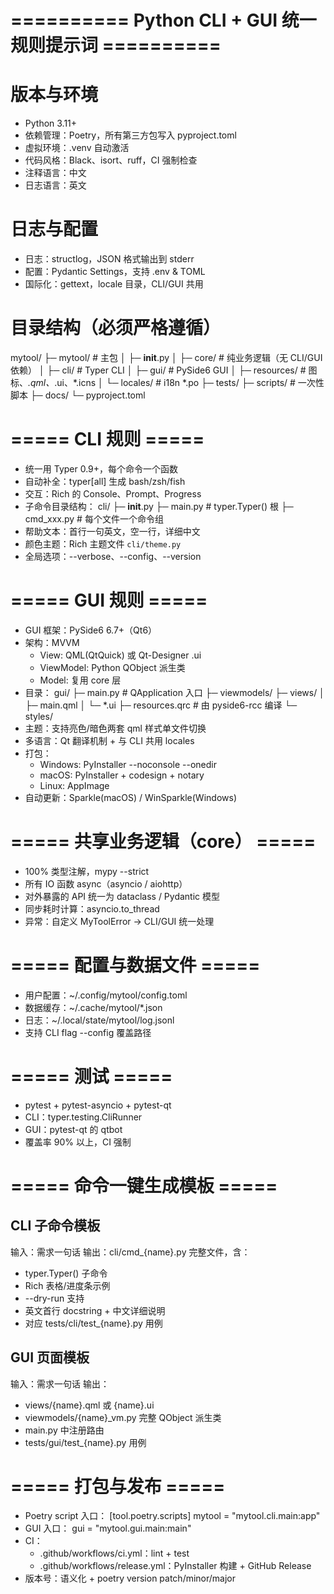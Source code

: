 # ========== Python CLI + GUI 统一规则提示词 ==========
# 版本与环境
- Python 3.11+
- 依赖管理：Poetry，所有第三方包写入 pyproject.toml
- 虚拟环境：.venv 自动激活
- 代码风格：Black、isort、ruff，CI 强制检查
- 注释语言：中文
- 日志语言：英文

# 日志与配置
- 日志：structlog，JSON 格式输出到 stderr
- 配置：Pydantic Settings，支持 .env & TOML
- 国际化：gettext，locale 目录，CLI/GUI 共用

# 目录结构（必须严格遵循）
mytool/
├─ mytool/               # 主包
│  ├─ __init__.py
│  ├─ core/              # 纯业务逻辑（无 CLI/GUI 依赖）
│  ├─ cli/               # Typer CLI
│  ├─ gui/               # PySide6 GUI
│  ├─ resources/         # 图标、*.qml、*.ui、*.icns
│  └─ locales/           # i18n *.po
├─ tests/
├─ scripts/              # 一次性脚本
├─ docs/
└─ pyproject.toml

# ===== CLI 规则 =====
- 统一用 Typer 0.9+，每个命令一个函数
- 自动补全：typer[all] 生成 bash/zsh/fish
- 交互：Rich 的 Console、Prompt、Progress
- 子命令目录结构：
  cli/
  ├─ __init__.py
  ├─ main.py            # typer.Typer() 根
  ├─ cmd_xxx.py         # 每个文件一个命令组
- 帮助文本：首行一句英文，空一行，详细中文
- 颜色主题：Rich 主题文件 `cli/theme.py`
- 全局选项：--verbose、--config、--version

# ===== GUI 规则 =====
- GUI 框架：PySide6 6.7+（Qt6）
- 架构：MVVM
  - View: QML(QtQuick) 或 Qt-Designer .ui
  - ViewModel: Python QObject 派生类
  - Model: 复用 core 层
- 目录：
  gui/
  ├─ main.py            # QApplication 入口
  ├─ viewmodels/
  ├─ views/
  │  ├─ main.qml
  │  └─ *.ui
  ├─ resources.qrc      # 由 pyside6-rcc 编译
  └─ styles/
- 主题：支持亮色/暗色两套 qml 样式单文件切换
- 多语言：Qt 翻译机制 + 与 CLI 共用 locales
- 打包：
  - Windows: PyInstaller --noconsole --onedir
  - macOS: PyInstaller + codesign + notary
  - Linux: AppImage
- 自动更新：Sparkle(macOS) / WinSparkle(Windows)

# ===== 共享业务逻辑（core） =====
- 100% 类型注解，mypy --strict
- 所有 IO 函数 async（asyncio / aiohttp）
- 对外暴露的 API 统一为 dataclass / Pydantic 模型
- 同步耗时计算：asyncio.to_thread
- 异常：自定义 MyToolError -> CLI/GUI 统一处理

# ===== 配置与数据文件 =====
- 用户配置：~/.config/mytool/config.toml
- 数据缓存：~/.cache/mytool/*.json
- 日志：~/.local/state/mytool/log.jsonl
- 支持 CLI flag --config <file> 覆盖路径

# ===== 测试 =====
- pytest + pytest-asyncio + pytest-qt
- CLI：typer.testing.CliRunner
- GUI：pytest-qt 的 qtbot
- 覆盖率 90% 以上，CI 强制

# ===== 命令一键生成模板 =====
## CLI 子命令模板
输入：需求一句话
输出：cli/cmd_{name}.py 完整文件，含：
- typer.Typer() 子命令
- Rich 表格/进度条示例
- --dry-run 支持
- 英文首行 docstring + 中文详细说明
- 对应 tests/cli/test_{name}.py 用例

## GUI 页面模板
输入：需求一句话
输出：
- views/{name}.qml 或 {name}.ui
- viewmodels/{name}_vm.py 完整 QObject 派生类
- main.py 中注册路由
- tests/gui/test_{name}.py 用例

# ===== 打包与发布 =====
- Poetry script 入口：
  [tool.poetry.scripts]
  mytool = "mytool.cli.main:app"
- GUI 入口：
  gui = "mytool.gui.main:main"
- CI：
  - .github/workflows/ci.yml：lint + test
  - .github/workflows/release.yml：PyInstaller 构建 + GitHub Release
- 版本号：语义化 + poetry version patch/minor/major
